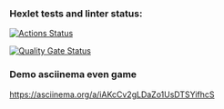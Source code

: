 ### Hexlet tests and linter status:
[![Actions Status](https://github.com/DSolokhin/frontend-project-44/actions/workflows/hexlet-check.yml/badge.svg)](https://github.com/DSolokhin/frontend-project-44/actions)

[![Quality Gate Status](https://sonarcloud.io/api/project_badges/measure?project=DSolokhin_frontend-project-44&metric=alert_status)](https://sonarcloud.io/summary/new_code?id=DSolokhin_frontend-project-44)

### Demo asciinema even game
https://asciinema.org/a/iAKcCv2gLDaZo1UsDTSYifhcS